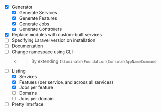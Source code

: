 - [x] Generator
    - [x] Generate Services
    - [x] Generate Features
    - [x] Generate Jobs
    - [x] Generate Controllers
- [x] Replace modules with custom-built services
- [ ] Specifying Laravel version on installation
- [ ] Documentation
- [ ] Change namespace using CLI
    - > By extending `Illuminate\Foundation\Console\AppNameCommand`
- [ ] Listing
    - [x] Services
    - [x] Features (per service, and across all services)
    - [x] Jobs per feature
    - [ ] Domains
    - [ ] Jobs per domain
- [ ] Pretty Interface
